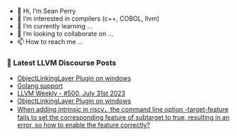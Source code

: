 - 👋 Hi, I’m Sean Perry
- 👀 I’m interested in compilers (c++, COBOL, llvm)
- 🌱 I’m currently learning ...
- 💞️ I’m looking to collaborate on ...
- 📫 How to reach me ...

<!---
s66perry/s66perry is a ✨ special ✨ repository because its `README.md` (this file) appears on your GitHub profile.
You can click the Preview link to take a look at your changes.
--->
### 📕 Latest LLVM Discourse Posts

<!-- DISCOURSE-LLVM:START -->
- [ObjectLinkingLayer Plugin on windows](https://discourse.llvm.org/t/objectlinkinglayer-plugin-on-windows/72448#post_2)
- [Golang support](https://discourse.llvm.org/t/golang-support/72384#post_5)
- [LLVM Weekly - #500, July 31st 2023](https://discourse.llvm.org/t/llvm-weekly-500-july-31st-2023/72440#post_2)
- [ObjectLinkingLayer Plugin on windows](https://discourse.llvm.org/t/objectlinkinglayer-plugin-on-windows/72448#post_1)
- [When adding intrinsic in riscv，the command line option -target-feature fails to set the corresponding feature of subtarget to true, resulting in an error, so how to enable the feature correctly?](https://discourse.llvm.org/t/when-adding-intrinsic-in-riscv-the-command-line-option-target-feature-fails-to-set-the-corresponding-feature-of-subtarget-to-true-resulting-in-an-error-so-how-to-enable-the-feature-correctly/72428#post_2)
<!-- DISCOURSE-LLVM:END -->
